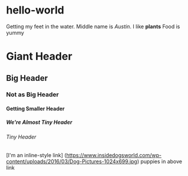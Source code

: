 # hello-world
Getting my feet in the water.
Middle name is _Austin_.
I like **plants**
Food is yummy
# Giant Header
## Big Header
### Not as Big Header
#### Getting Smaller Header
##### We're Almost Tiny Header
###### Tiny Header
[I'm an inline-style link] (https://www.insidedogsworld.com/wp-content/uploads/2016/03/Dog-Pictures-1024x699.jpg)
puppies in above link
